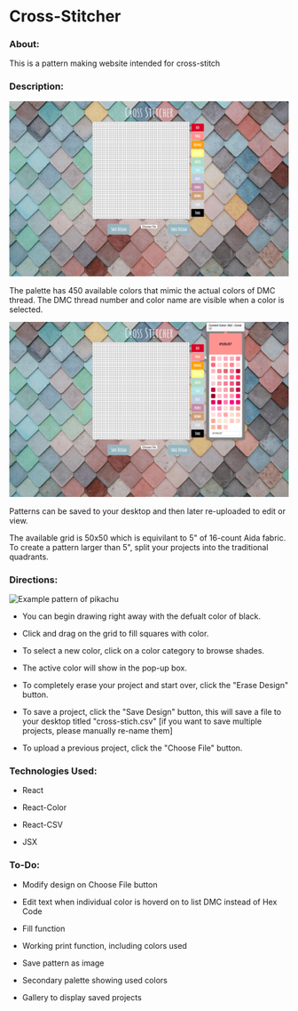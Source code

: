 # Cross-Stitcher

### About:

This is a pattern making website intended for cross-stitch

### Description:

![Default view of the website](/src/assets/blankExample.png)

The palette has 450 available colors that mimic the actual colors of DMC thread. The DMC thread number and color name are visible when a color is selected. 

![Website with one of the color palettes open](/src/assets/openPaletteExample.png)

Patterns can be saved to your desktop and then later re-uploaded to edit or view. 

The available grid is 50x50 which is equivilant to 5" of 16-count Aida fabric. To create a pattern larger than 5", split your projects into the traditional quadrants. 

### Directions:
![Example pattern of pikachu](/src/assets/pikachuPattern.png)

* You can begin drawing right away with the defualt color of black. 

* Click and drag on the grid to fill squares with color.

* To select a new color, click on a color category to browse shades.

* The active color will show in the pop-up box.

* To completely erase your project and start over, click the "Erase Design" button.

* To save a project, click the "Save Design" button, this will save a file to your desktop titled "cross-stich.csv" [if you want to save multiple projects, please manually re-name them]

* To upload a previous project, click the "Choose File" button.

### Technologies Used:

* React

* React-Color

* React-CSV

* JSX

### To-Do:

* Modify design on Choose File button 

* Edit text when individual color is hoverd on to list DMC instead of Hex Code

* Fill function

* Working print function, including colors used

* Save pattern as image

* Secondary palette showing used colors

* Gallery to display saved projects
